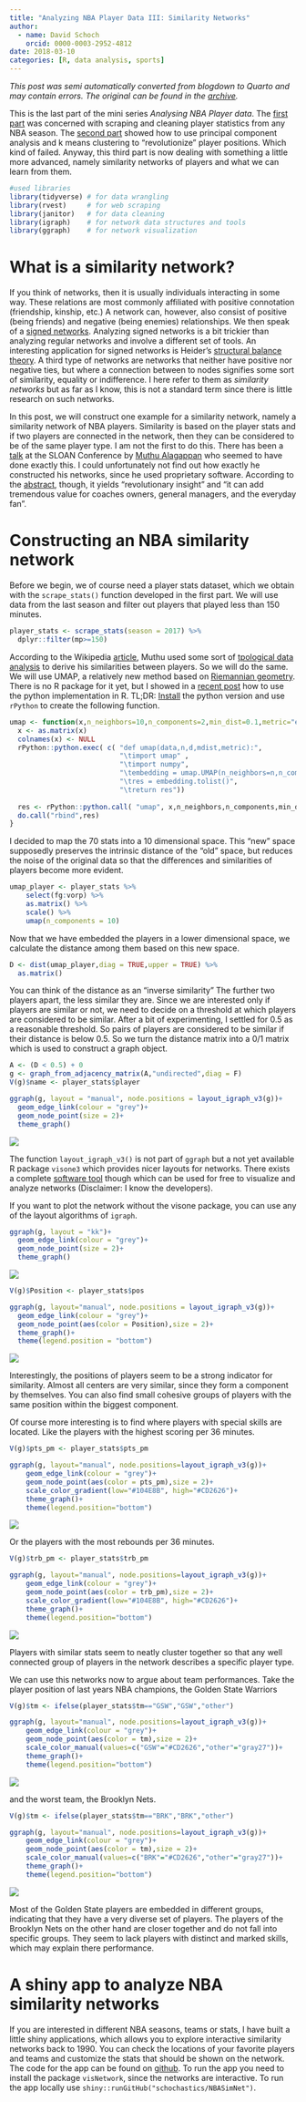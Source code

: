 ```yaml
---
title: "Analyzing NBA Player Data III: Similarity Networks"
author:
  - name: David Schoch
    orcid: 0000-0003-2952-4812
date: 2018-03-10
categories: [R, data analysis, sports]
---
```




*This post was semi automatically converted from blogdown to Quarto and may contain errors. The original can be found in the [archive](http://archive.schochastics.net/post/analyzing-nba-player-data-iii-similarity-networks/).*

This is the last part of the mini series *Analysing NBA Player data*.
The [first
part](http://blog.schochastics.net/post/analyzing-nba-player-data-i-getting-data/)
was concerned with scraping and cleaning player statistics from any NBA
season. The [second
part](http://blog.schochastics.net/post/analyzing-nba-player-data-ii-clustering/)
showed how to use principal component analysis and k means clustering to
“revolutionize” player positions. Which kind of failed. Anyway, this
third part is now dealing with something a little more advanced, namely
similarity networks of players and what we can learn from them.

``` r
#used libraries
library(tidyverse) # for data wrangling
library(rvest)     # for web scraping
library(janitor)   # for data cleaning
library(igraph)    # for network data structures and tools
library(ggraph)    # for network visualization
```

# What is a similarity network?

If you think of networks, then it is usually individuals interacting in
some way. These relations are most commonly affiliated with positive
connotation (friendship, kinship, etc.) A network can, however, also
consist of positive (being friends) and negative (being enemies)
relationships. We then speak of a [signed
networks](https://en.wikipedia.org/wiki/Signed_graph). Analyzing signed
networks is a bit trickier than analyzing regular networks and involve a
different set of tools. An interesting application for signed networks
is Heider’s [structural balance
theory](https://en.wikipedia.org/wiki/Balance_theory). A third type of
networks are networks that neither have positive nor negative ties, but
where a connection between to nodes signifies some sort of similarity,
equality or indifference. I here refer to them as *similarity networks*
but as far as I know, this is not a standard term since there is little
research on such networks.

In this post, we will construct one example for a similarity network,
namely a similarity network of NBA players. Similarity is based on the
player stats and if two players are connected in the network, then they
can be considered to be of the same player type. I am not the first to
do this. There has been a
[talk](http://www.sloansportsconference.com/wp-content/uploads/2012/03/Alagappan-Muthu-EOSMarch2012PPT.pdf)
at the SLOAN Conference by [Muthu
Alagappan](https://en.wikipedia.org/wiki/Muthu_Alagappan) who seemed to
have done exactly this. I could unfortunately not find out how exactly
he constructed his networks, since he used proprietary software.
According to the
[abstract](http://www.sloansportsconference.com/content/the-13-nba-positions-using-topology-to-identify-the-different-types-of-players/),
though, it yields “revolutionary insight” and “it can add tremendous
value for coaches owners, general managers, and the everyday fan”.

# Constructing an NBA similarity network

Before we begin, we of course need a player stats dataset, which we
obtain with the `scrape_stats()` function developed in the first part.
We will use data from the last season and filter out players that played
less than 150 minutes.

``` r
player_stats <- scrape_stats(season = 2017) %>% 
  dplyr::filter(mp>=150)
```

According to the Wikipedia
[article](https://en.wikipedia.org/wiki/Muthu_Alagappan), Muthu used
some sort of [tpological data
analysis](https://en.wikipedia.org/wiki/Topological_data_analysis) to
derive his similarities between players. So we will do the same. We will
use UMAP, a relatively new method based on [Riemannian
geometry](https://en.wikipedia.org/wiki/Riemannian_geometry). There is
no R package for it yet, but I showed in a [recent
post](http://blog.schochastics.net/post/using-umap-in-r-with-rpython/)
how to use the python implementation in R. TL;DR:
[Install](https://github.com/lmcinnes/umap) the python version and use
`rPython` to create the following function.

``` r
umap <- function(x,n_neighbors=10,n_components=2,min_dist=0.1,metric="euclidean"){
  x <- as.matrix(x)
  colnames(x) <- NULL
  rPython::python.exec( c( "def umap(data,n,d,mdist,metric):",
                           "\timport umap" ,
                           "\timport numpy",
                           "\tembedding = umap.UMAP(n_neighbors=n,n_components=d,min_dist=mdist,metric=metric).fit_transform(data)",
                           "\tres = embedding.tolist()",
                           "\treturn res"))
  
  res <- rPython::python.call( "umap", x,n_neighbors,n_components,min_dist,metric)
  do.call("rbind",res)
}
```

I decided to map the 70 stats into a 10 dimensional space. This “new”
space supposedly preserves the intrinsic distance of the “old” space,
but reduces the noise of the original data so that the differences and
similarities of players become more evident.

``` r
umap_player <- player_stats %>% 
    select(fg:vorp) %>%
    as.matrix() %>% 
    scale() %>% 
    umap(n_components = 10)
```

Now that we have embedded the players in a lower dimensional space, we
calculate the distance among them based on this new space.

``` r
D <- dist(umap_player,diag = TRUE,upper = TRUE) %>% 
  as.matrix()
```

You can think of the distance as an “inverse similarity” The further two
players apart, the less similar they are. Since we are interested only
if players are similar or not, we need to decide on a threshold at which
players are considered to be similar. After a bit of experimenting, I
settled for 0.5 as a reasonable threshold. So pairs of players are
considered to be similar if their distance is below 0.5. So we turn the
distance matrix into a 0/1 matrix which is used to construct a graph
object.

``` r
A <- (D < 0.5) + 0
g <- graph_from_adjacency_matrix(A,"undirected",diag = F)
V(g)$name <- player_stats$player
```

``` r
ggraph(g, layout = "manual", node.positions = layout_igraph_v3(g))+
  geom_edge_link(colour = "grey")+
  geom_node_point(size = 2)+
  theme_graph()
```

![](simnet-plot-1.png)

The function `layout_igraph_v3()` is not part of `ggraph` but a not yet
available R package `visone3` which provides nicer layouts for networks.
There exists a complete [software tool](http://visone.info/) though
which can be used for free to visualize and analyze networks
(Disclaimer: I know the developers).

If you want to plot the network without the visone package, you can use
any of the layout algorithms of `igraph`.

``` r
ggraph(g, layout = "kk")+
  geom_edge_link(colour = "grey")+
  geom_node_point(size = 2)+
  theme_graph()
```

![](simnet-plot-kk-1.png)

``` r
V(g)$Position <- player_stats$pos

ggraph(g, layout="manual", node.positions = layout_igraph_v3(g))+
  geom_edge_link(colour = "grey")+
  geom_node_point(aes(color = Position),size = 2)+
  theme_graph()+
  theme(legend.position = "bottom")
```

![](simnet-pos-plot-1.png)

Interestingly, the positions of players seem to be a strong indicator
for similarity. Almost all centers are very similar, since they form a
component by themselves. You can also find small cohesive groups of
players with the same position within the biggest component.

Of course more interesting is to find where players with special skills
are located. Like the players with the highest scoring per 36 minutes.

``` r
V(g)$pts_pm <- player_stats$pts_pm

ggraph(g, layout="manual", node.positions=layout_igraph_v3(g))+
    geom_edge_link(colour = "grey")+
    geom_node_point(aes(color = pts_pm),size = 2)+
    scale_color_gradient(low="#104E8B", high="#CD2626")+
    theme_graph()+
    theme(legend.position="bottom")
```

![](simnet-pts-1.png)

Or the players with the most rebounds per 36 minutes.

``` r
V(g)$trb_pm <- player_stats$trb_pm

ggraph(g, layout="manual", node.positions=layout_igraph_v3(g))+
    geom_edge_link(colour = "grey")+
    geom_node_point(aes(color = trb_pm),size = 2)+
    scale_color_gradient(low="#104E8B", high="#CD2626")+
    theme_graph()+
    theme(legend.position="bottom")
```

![](simnet-trb-1.png)

Players with similar stats seem to neatly cluster together so that any
well connected group of players in the network describes a specific
player type.

We can use this networks now to argue about team performances. Take the
player position of last years NBA champions, the Golden State Warriors

``` r
V(g)$tm <- ifelse(player_stats$tm=="GSW","GSW","other")

ggraph(g, layout="manual", node.positions=layout_igraph_v3(g))+
    geom_edge_link(colour = "grey")+
    geom_node_point(aes(color = tm),size = 2)+
    scale_color_manual(values=c("GSW"="#CD2626","other"="gray27"))+
    theme_graph()+
    theme(legend.position="bottom")
```

![](simnet-gsw-1.png)

and the worst team, the Brooklyn Nets.

``` r
V(g)$tm <- ifelse(player_stats$tm=="BRK","BRK","other")

ggraph(g, layout="manual", node.positions=layout_igraph_v3(g))+
    geom_edge_link(colour = "grey")+
    geom_node_point(aes(color = tm),size = 2)+
    scale_color_manual(values=c("BRK"="#CD2626","other"="gray27"))+
    theme_graph()+
    theme(legend.position="bottom")
```

![](simnet-brk-1.png)

Most of the Golden State players are embedded in different groups,
indicating that they have a very diverse set of players. The players of
the Brooklyn Nets on the other hand are closer together and do not fall
into specific groups. They seem to lack players with distinct and marked
skills, which may explain there performance.

# A shiny app to analyze NBA similarity networks

If you are interested in different NBA seasons, teams or stats, I have
built a little shiny applications, which allows you to explore
interactive similarity networks back to 1990. You can check the
locations of your favorite players and teams and customize the stats
that should be shown on the network. The code for the app can be found
on [github](https://github.com/schochastics/NBASimNet). To run the app
you need to install the package `visNetwork`, since the networks are
interactive. To run the app locally use
`shiny::runGitHub("schochastics/NBASimNet")`.

